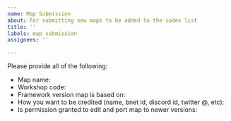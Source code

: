 ```yaml
---
name: Map Submission
about: For submitting new maps to be added to the codes list
title: ''
labels: map submission
assignees: ''

---
```


Please provide all of the following:

 - Map name:
 - Workshop code:
 - Framework version map is based on:
 - How you want to be credited (name, bnet id, discord id, twitter @, etc):
 - Is permission granted to edit and port map to newer versions:
